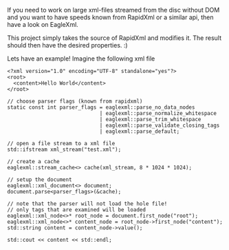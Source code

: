 If you need to work on large xml-files streamed from the disc without DOM and you want to have speeds known from RapidXml or a similar api, then have a look on EagleXml.

This project simply takes the source of RapidXml and modifies it. The result should then have the desired properties. :)


Lets have an example! Imagine the following xml file
```
<?xml version="1.0" encoding="UTF-8" standalone="yes"?>
<root>
  <content>Hello World</content>
</root>
```

```
// choose parser flags (known from rapidxml)
static const int parser_flags = eaglexml::parse_no_data_nodes
                              | eaglexml::parse_normalize_whitespace
                              | eaglexml::parse_trim_whitespace
                              | eaglexml::parse_validate_closing_tags
                              | eaglexml::parse_default;

// open a file stream to a xml file
std::ifstream xml_stream("test.xml");

// create a cache
eaglexml::stream_cache<> cache(xml_stream, 8 * 1024 * 1024);

// setup the document
eaglexml::xml_document<> document;
document.parse<parser_flags>(&cache);

// note that the parser will not load the hole file!
// only tags that are examined will be loaded
eaglexml::xml_node<>* root_node = document.first_node("root");
eaglexml::xml_node<>* content_node = root_node->first_node("content");
std::string content = content_node->value();

std::cout << content << std::endl;

```